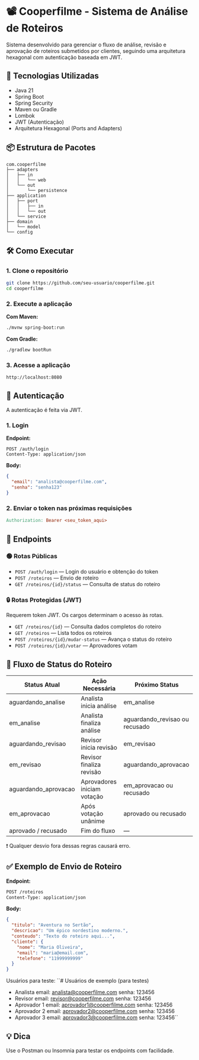 # 📽️ Cooperfilme - Sistema de Análise de Roteiros

Sistema desenvolvido para gerenciar o fluxo de análise, revisão e aprovação de roteiros submetidos por clientes, seguindo uma arquitetura hexagonal com autenticação baseada em JWT.

## 🚀 Tecnologias Utilizadas

- Java 21
- Spring Boot
- Spring Security
- Maven ou Gradle
- Lombok
- JWT (Autenticação)
- Arquitetura Hexagonal (Ports and Adapters)

## 📦 Estrutura de Pacotes

```text
com.cooperfilme
├── adapters
│   ├── in
│   │   └── web
│   └── out
│       └── persistence
├── application
│   ├── port
│   │   ├── in
│   │   └── out
│   └── service
├── domain
│   └── model
└── config
```

## 🛠️ Como Executar

### 1. Clone o repositório

```bash
git clone https://github.com/seu-usuario/cooperfilme.git
cd cooperfilme
```

### 2. Execute a aplicação

**Com Maven:**

```bash
./mvnw spring-boot:run
```

**Com Gradle:**

```bash
./gradlew bootRun
```

### 3. Acesse a aplicação

```arduino
http://localhost:8080
```

## 🔐 Autenticação

A autenticação é feita via JWT.

### 1. Login

**Endpoint:**

```pgsql
POST /auth/login
Content-Type: application/json
```

**Body:**

```json
{
  "email": "analista@cooperfilme.com",
  "senha": "senha123"
}
```

### 2. Enviar o token nas próximas requisições

```makefile
Authorization: Bearer <seu_token_aqui>
```

## 📡 Endpoints

### 🟢 Rotas Públicas

- `POST /auth/login` — Login do usuário e obtenção do token
- `POST /roteiros` — Envio de roteiro
- `GET /roteiros/{id}/status` — Consulta de status do roteiro

### 🔒 Rotas Protegidas (JWT)

Requerem token JWT. Os cargos determinam o acesso às rotas.

- `GET /roteiros/{id}` — Consulta dados completos do roteiro
- `GET /roteiros` — Lista todos os roteiros
- `POST /roteiros/{id}/mudar-status` — Avança o status do roteiro
- `POST /roteiros/{id}/votar` — Aprovadores votam

## 🔄 Fluxo de Status do Roteiro

| Status Atual           | Ação Necessária             | Próximo Status               |
|------------------------|-----------------------------|------------------------------|
| aguardando_analise     | Analista inicia análise     | em_analise                   |
| em_analise             | Analista finaliza análise   | aguardando_revisao ou recusado |
| aguardando_revisao     | Revisor inicia revisão      | em_revisao                   |
| em_revisao             | Revisor finaliza revisão    | aguardando_aprovacao         |
| aguardando_aprovacao   | Aprovadores iniciam votação | em_aprovacao ou recusado     |
| em_aprovacao           | Após votação unânime        | aprovado ou recusado         |
| aprovado / recusado    | Fim do fluxo                | —                            |

❗ Qualquer desvio fora dessas regras causará erro.

## ✅ Exemplo de Envio de Roteiro

**Endpoint:**

```bash
POST /roteiros
Content-Type: application/json
```

**Body:**

```json
{
  "titulo": "Aventura no Sertão",
  "descricao": "Um épico nordestino moderno.",
  "conteudo": "Texto do roteiro aqui...",
  "cliente": {
    "nome": "Maria Oliveira",
    "email": "maria@email.com",
    "telefone": "11999999999"
  }
}
```

Usuários para teste:
``# Usuários de exemplo (para testes)

- Analista
  email: analista@cooperfilme.com
  senha: 123456
- Revisor
  email: revisor@cooperfilme.com
  senha: 123456
- Aprovador 1
  email: aprovador1@cooperfilme.com
  senha: 123456
- Aprovador 2
  email: aprovador2@cooperfilme.com
  senha: 123456
- Aprovador 3
  email: aprovador3@cooperfilme.com
  senha: 123456``

## 💡 Dica

Use o Postman ou Insomnia para testar os endpoints com facilidade.
